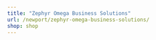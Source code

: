 ```yaml
---
title: "Zephyr Omega Business Solutions"
url: /newport/zephyr-omega-business-solutions/
shop: shop
---
```

